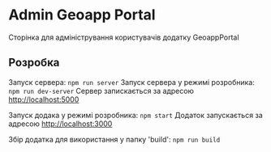 # Admin Geoapp Portal

Сторінка для адміністрування користувачів додатку GeoappPortal

## Розробка

Запуск сервера: `npm run server`
Запуск сервера у режимі розробника: `npm run dev-server`
Сервер запискається за адресою [http://localhost:5000](http://localhost:5000)

Запуск додака у режимі розробника: `npm start`
Додаток запускається за адресою [http://localhost:3000](http://localhost:3000)

Збір додатка для використання у папку 'build': `npm run build`